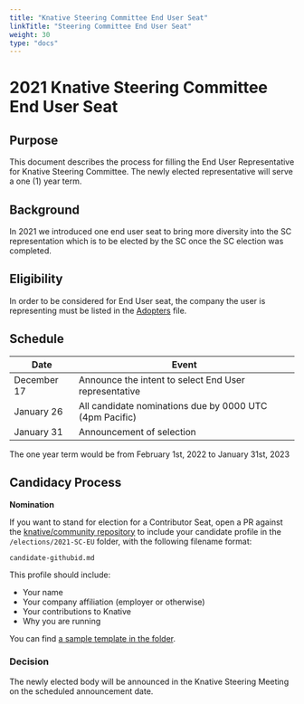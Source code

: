 ```yaml
---
title: "Knative Steering Committee End User Seat"
linkTitle: "Steering Committee End User Seat"
weight: 30
type: "docs"
---
```


# 2021 Knative Steering Committee End User Seat

## Purpose

This document describes the process for filling the End User Representative
for Knative Steering Committee. The newly elected representative will serve a
one (1) year term.

## Background

In 2021 we introduced one end user seat to bring more diversity into the SC
representation which is to be elected by the SC once the SC election was
completed.

## Eligibility

In order to be considered for End User seat, the company the user is
representing must be listed in the [Adopters](../ADOPTERS.md) file.

## Schedule

| Date         | Event                    |
| ------------ | ------------------------ |
| December 17  | Announce the intent to select End User representative |
| January 26   | All candidate nominations due by 0000 UTC (4pm Pacific) |
| January 31   | Announcement of selection |

The one year term would be from February 1st, 2022 to January 31st, 2023

## Candidacy Process

**Nomination**

If you want to stand for election for a Contributor Seat, open a PR against the
[knative/community repository](https://github.com/knative/community) to include
your candidate profile in the `/elections/2021-SC-EU` folder, with the following
filename format:

```
candidate-githubid.md
```

This profile should include:

* Your name
* Your company affiliation (employer or otherwise)
* Your contributions to Knative
* Why you are running

You can find [a sample template in the folder](./nomination-template.md).

### Decision

The newly elected body will be announced in the Knative Steering Meeting on the
scheduled announcement date.

[Knative Steering Committee]: https://github.com/knative/community/blob/main/STEERING-COMMITTEE.md
